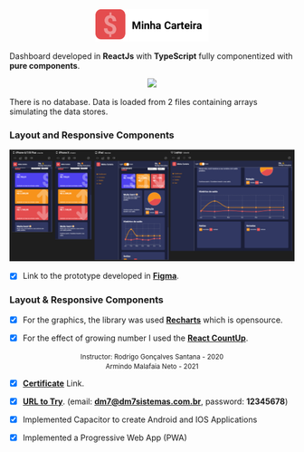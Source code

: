 <div align="center" >
  <img src="./docs/assets/logo.png" width="200">
</div>


Dashboard developed in **ReactJs** with **TypeScript** fully componentized with **pure components**.

<div align="center" >
  <img src="./docs/assets/minhacarteirapreview.gif">
</div>




There is no database. Data is loaded from 2 files containing arrays simulating the data stores.

### Layout and Responsive Components

<div align="center" >
  <img src="./docs/assets/resposiveview.png">
</div>

- [x] Link to the prototype developed in [**Figma**](https://www.figma.com/file/nOGmUkhcINJt6nd57R4ENu/Untitled?node-id=0%3A1).

### Layout & Responsive Components

- [x] For the graphics, the library was used [**Recharts**](http://recharts.org/en-US) which is opensource.
- [x] For the effect of growing number I used the [**React CountUp**](https://www.npmjs.com/package/react-countup).


<div align="center">
  <small>Instructor: Rodrigo Gonçalves Santana - 2020</small>
</div>

<div align="center">
  <small>Armindo Malafaia Neto - 2021</small>
</div>

- [x] [**Certificate**](https://www.udemy.com/certificate/UC-3b151adf-5141-437e-b5fb-330ac8db84c0/) Link.

- [x] [**URL to Try**](https://minha-carteira-365f4.web.app//). (email: **dm7@dm7sistemas.com.br**, password: **12345678**)

- [x] Implemented Capacitor to create Android and IOS Applications

- [x] Implemented a Progressive Web App (PWA)
